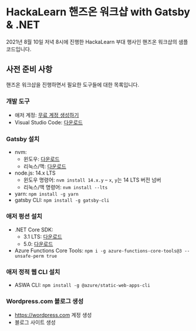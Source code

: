 # HackaLearn 핸즈온 워크샵 with Gatsby & .NET #

2021년 8월 10일 저녁 8시에 진행한 HackaLearn 부대 행사인 핸즈온 워크샵의 샘플 코드입니다.

## 사전 준비 사항 ##

핸즈온 워크샵을 진행하면서 필요한 도구들에 대한 목록입니다.


### 개발 도구 ###

* 애저 계정: [무료 계정 생성하기](https://aka.ms/hackalearn/azure-free)
* Visual Studio Code: [다운로드](https://aka.ms/hackalearn/vscode)


### Gatsby 설치 ###

* nvm:
  * 윈도우: [다운로드](https://github.com/coreybutler/nvm-windows)
  * 리눅스/맥: [다운로드](https://github.com/nvm-sh/nvm)
* node.js: 14.x LTS
  * 윈도우 명령어: `nvm install 14.x.y` &ndash; `x`, `y`는 14 LTS 버전 넘버
  * 리눅스/맥 명령어: `nvm install --lts`
* yarn: `npm install -g yarn`
* gatsby CLI: `npm install -g gatsby-cli`


### 애저 펑션 설치 ###

* .NET Core SDK:
  * 3.1 LTS: [다운로드](https://aka.ms/hackalearn/dotnet/3.1)
  * 5.0: [다운로드](https://aka.ms/hackalearn/dotnet/5.0)
* Azure Functions Core Tools: `npm i -g azure-functions-core-tools@3 --unsafe-perm true`


### 애저 정적 웹 CLI 설치 ###

* ASWA CLI: `npm install -g @azure/static-web-apps-cli`


### Wordpress.com 블로그 생성 ###

* https://wordpress.com 계정 생성
* 블로그 사이트 생성
